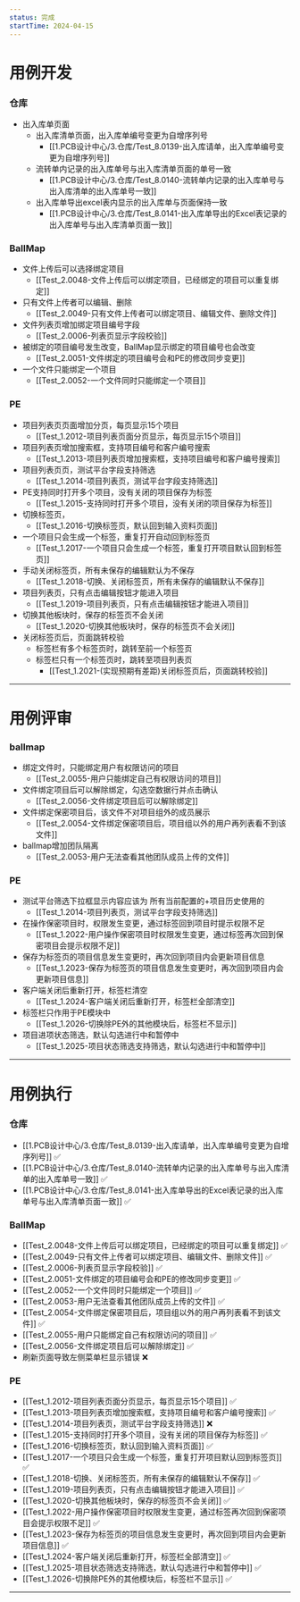 ```yaml
---
status: 完成
startTime: 2024-04-15
---
```


# 用例开发
### 仓库
- 出入库单页面
	- 出入库清单页面，出入库单编号变更为自增序列号
		- [[1.PCB设计中心/3.仓库/Test_8.0139-出入库请单，出入库单编号变更为自增序列号]] 
	- 流转单内记录的出入库单号与出入库清单页面的单号一致
		- [[1.PCB设计中心/3.仓库/Test_8.0140-流转单内记录的出入库单号与出入库清单的出入库单号一致]] 
	- 出入库单导出excel表内显示的出入库单与页面保持一致
		- [[1.PCB设计中心/3.仓库/Test_8.0141-出入库单导出的Excel表记录的出入库单号与出入库清单页面一致]] 

### BallMap
- 文件上传后可以选择绑定项目
	- [[Test_2.0048-文件上传后可以绑定项目，已经绑定的项目可以重复绑定]] 
- 只有文件上传者可以编辑、删除
	- [[Test_2.0049-只有文件上传者可以绑定项目、编辑文件、删除文件]] 
- 文件列表页增加绑定项目编号字段
	- [[Test_2.0006-列表页显示字段校验]] 
- 被绑定的项目编号发生改变，BallMap显示绑定的项目编号也会改变
	- [[Test_2.0051-文件绑定的项目编号会和PE的修改同步变更]] 
- 一个文件只能绑定一个项目
	- [[Test_2.0052-一个文件同时只能绑定一个项目]] 

### PE
- 项目列表页页面增加分页，每页显示15个项目
	- [[Test_1.2012-项目列表页面分页显示，每页显示15个项目]] 
- 项目列表页增加搜索框，支持项目编号和客户编号搜索
	- [[Test_1.2013-项目列表页增加搜索框，支持项目编号和客户编号搜索]] 
- 项目列表页页，测试平台字段支持筛选
	- [[Test_1.2014-项目列表页，测试平台字段支持筛选]] 
- PE支持同时打开多个项目，没有关闭的项目保存为标签
	- [[Test_1.2015-支持同时打开多个项目，没有关闭的项目保存为标签]] 
- 切换标签页，
	- [[Test_1.2016-切换标签页，默认回到输入资料页面]] 
- 一个项目只会生成一个标签，重复打开自动回到标签页
	- [[Test_1.2017-一个项目只会生成一个标签，重复打开项目默认回到标签页]] 
- 手动关闭标签页，所有未保存的编辑默认为不保存
	- [[Test_1.2018-切换、关闭标签页，所有未保存的编辑默认不保存]] 
- 项目列表页，只有点击编辑按钮才能进入项目
	- [[Test_1.2019-项目列表页，只有点击编辑按钮才能进入项目]] 
- 切换其他板块时，保存的标签页不会关闭
	- [[Test_1.2020-切换其他板块时，保存的标签页不会关闭]] 
- 关闭标签页后，页面跳转校验
	- 标签栏有多个标签页时，跳转至前一个标签页
	- 标签栏只有一个标签页时，跳转至项目列表页
		- [[Test_1.2021-(实现预期有差距)关闭标签页后，页面跳转校验]] 

***

# 用例评审
### ballmap
- 绑定文件时，只能绑定用户有权限访问的项目
	- [[Test_2.0055-用户只能绑定自己有权限访问的项目]] 
- 文件绑定项目后可以解除绑定，勾选空数据行并点击确认
	- [[Test_2.0056-文件绑定项目后可以解除绑定]] 
- 文件绑定保密项目后，该文件不对项目组外的成员展示
	- [[Test_2.0054-文件绑定保密项目后，项目组以外的用户再列表看不到该文件]] 
- ballmap增加团队隔离
	- [[Test_2.0053-用户无法查看其他团队成员上传的文件]] 

### PE
- 测试平台筛选下拉框显示内容应该为 所有当前配置的+项目历史使用的
	- [[Test_1.2014-项目列表页，测试平台字段支持筛选]] 
- 在操作保密项目时，权限发生变更，通过标签回到项目时提示权限不足
	- [[Test_1.2022-用户操作保密项目时权限发生变更，通过标签再次回到保密项目会提示权限不足]] 
- 保存为标签页的项目信息发生变更时，再次回到项目内会更新项目信息
	- [[Test_1.2023-保存为标签页的项目信息发生变更时，再次回到项目内会更新项目信息]] 
- 客户端关闭后重新打开，标签栏清空
	- [[Test_1.2024-客户端关闭后重新打开，标签栏全部清空]] 
- 标签栏只作用于PE模块中
	- [[Test_1.2026-切换除PE外的其他模块后，标签栏不显示]] 
- 项目进项状态筛选，默认勾选进行中和暂停中
	- [[Test_1.2025-项目状态筛选支持筛选，默认勾选进行中和暂停中]] 

***

# 用例执行


### 仓库
- [[1.PCB设计中心/3.仓库/Test_8.0139-出入库请单，出入库单编号变更为自增序列号]] ✅
- [[1.PCB设计中心/3.仓库/Test_8.0140-流转单内记录的出入库单号与出入库清单的出入库单号一致]] ✅
- [[1.PCB设计中心/3.仓库/Test_8.0141-出入库单导出的Excel表记录的出入库单号与出入库清单页面一致]] ✅

### BallMap
- [[Test_2.0048-文件上传后可以绑定项目，已经绑定的项目可以重复绑定]] ✅
- [[Test_2.0049-只有文件上传者可以绑定项目、编辑文件、删除文件]] ✅
- [[Test_2.0006-列表页显示字段校验]] ✅
- [[Test_2.0051-文件绑定的项目编号会和PE的修改同步变更]] ✅
- [[Test_2.0052-一个文件同时只能绑定一个项目]] ✅
- [[Test_2.0053-用户无法查看其他团队成员上传的文件]] ✅
- [[Test_2.0054-文件绑定保密项目后，项目组以外的用户再列表看不到该文件]] ✅
- [[Test_2.0055-用户只能绑定自己有权限访问的项目]] ✅
- [[Test_2.0056-文件绑定项目后可以解除绑定]] ✅
- 刷新页面导致左侧菜单栏显示错误 ❌

### PE
- [[Test_1.2012-项目列表页面分页显示，每页显示15个项目]] ✅
- [[Test_1.2013-项目列表页增加搜索框，支持项目编号和客户编号搜索]] ✅
- [[Test_1.2014-项目列表页，测试平台字段支持筛选]] ❌
- [[Test_1.2015-支持同时打开多个项目，没有关闭的项目保存为标签]] ✅
- [[Test_1.2016-切换标签页，默认回到输入资料页面]] ✅
- [[Test_1.2017-一个项目只会生成一个标签，重复打开项目默认回到标签页]] ✅
- [[Test_1.2018-切换、关闭标签页，所有未保存的编辑默认不保存]] ✅
- [[Test_1.2019-项目列表页，只有点击编辑按钮才能进入项目]] ✅
- [[Test_1.2020-切换其他板块时，保存的标签页不会关闭]] ✅
- [[Test_1.2022-用户操作保密项目时权限发生变更，通过标签再次回到保密项目会提示权限不足]] ✅
- [[Test_1.2023-保存为标签页的项目信息发生变更时，再次回到项目内会更新项目信息]] ✅
- [[Test_1.2024-客户端关闭后重新打开，标签栏全部清空]] ✅
- [[Test_1.2025-项目状态筛选支持筛选，默认勾选进行中和暂停中]] ✅
- [[Test_1.2026-切换除PE外的其他模块后，标签栏不显示]] ✅

***


